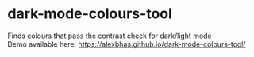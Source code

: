 # dark-mode-colours-tool
Finds colours that pass the contrast check for dark/light mode  
Demo available here: https://alexbhas.github.io/dark-mode-colours-tool/
